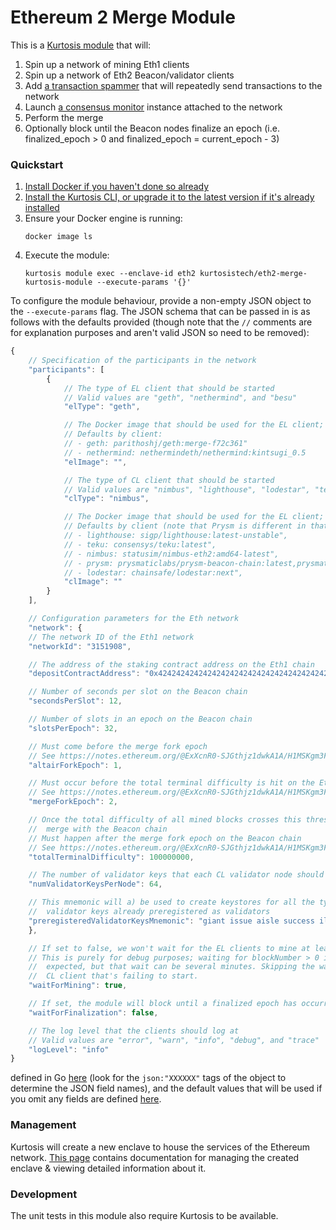 Ethereum 2 Merge Module
=======================
This is a [Kurtosis module][module-docs] that will:

1. Spin up a network of mining Eth1 clients
1. Spin up a network of Eth2 Beacon/validator clients
1. Add [a transaction spammer](https://github.com/kurtosis-tech/tx-fuzz) that will repeatedly send transactions to the network
1. Launch [a consensus monitor](https://github.com/ralexstokes/ethereum_consensus_monitor) instance attached to the network
1. Perform the merge
1. Optionally block until the Beacon nodes finalize an epoch (i.e. finalized_epoch > 0 and finalized_epoch = current_epoch - 3)

### Quickstart
1. [Install Docker if you haven't done so already][docker-installation]
1. [Install the Kurtosis CLI, or upgrade it to the latest version if it's already installed][kurtosis-cli-installation]
1. Ensure your Docker engine is running:
    ```
    docker image ls
    ```
1. Execute the module:
    ```
    kurtosis module exec --enclave-id eth2 kurtosistech/eth2-merge-kurtosis-module --execute-params '{}'
    ```

To configure the module behaviour, provide a non-empty JSON object to the `--execute-params` flag. The JSON schema that can be passed in is as follows with the defaults provided (though note that the `//` comments are for explanation purposes and aren't valid JSON so need to be removed):

```javascript
{
    // Specification of the participants in the network
    "participants": [
        {
            // The type of EL client that should be started
            // Valid values are "geth", "nethermind", and "besu"
            "elType": "geth",

            // The Docker image that should be used for the EL client; leave blank to use the default for the client type
            // Defaults by client:
            // - geth: parithoshj/geth:merge-f72c361"
            // - nethermind: nethermindeth/nethermind:kintsugi_0.5
            "elImage": "",

            // The type of CL client that should be started
            // Valid values are "nimbus", "lighthouse", "lodestar", "teku", and "prysm"
            "clType": "nimbus",

            // The Docker image that should be used for the EL client; leave blank to use the default for the client type
            // Defaults by client (note that Prysm is different in that it requires two images - a Beacon and a validator - separated by a comma):
            // - lighthouse: sigp/lighthouse:latest-unstable",
            // - teku: consensys/teku:latest",
            // - nimbus: statusim/nimbus-eth2:amd64-latest",
            // - prysm: prysmaticlabs/prysm-beacon-chain:latest,prysmaticlabs/prysm-validator:latest",
            // - lodestar: chainsafe/lodestar:next",
            "clImage": ""
        }
    ],

    // Configuration parameters for the Eth network
    "network": {
	// The network ID of the Eth1 network
	"networkId": "3151908",

	// The address of the staking contract address on the Eth1 chain
	"depositContractAddress": "0x4242424242424242424242424242424242424242",

	// Number of seconds per slot on the Beacon chain
	"secondsPerSlot": 12,

	// Number of slots in an epoch on the Beacon chain
	"slotsPerEpoch": 32,

	// Must come before the merge fork epoch
	// See https://notes.ethereum.org/@ExXcnR0-SJGthjz1dwkA1A/H1MSKgm3F
	"altairForkEpoch": 1,

	// Must occur before the total terminal difficulty is hit on the Eth1 chain
	// See https://notes.ethereum.org/@ExXcnR0-SJGthjz1dwkA1A/H1MSKgm3F
	"mergeForkEpoch": 2,

	// Once the total difficulty of all mined blocks crosses this threshold, the Eth1 chain will
	//  merge with the Beacon chain
	// Must happen after the merge fork epoch on the Beacon chain
	// See https://notes.ethereum.org/@ExXcnR0-SJGthjz1dwkA1A/H1MSKgm3F
	"totalTerminalDifficulty": 100000000,

	// The number of validator keys that each CL validator node should get
	"numValidatorKeysPerNode": 64,

	// This mnemonic will a) be used to create keystores for all the types of validators that we have and b) be used to generate a CL genesis.ssz that has the children
	//  validator keys already preregistered as validators
	"preregisteredValidatorKeysMnemonic": "giant issue aisle success illegal bike spike question tent bar rely arctic volcano long crawl hungry vocal artwork sniff fantasy very lucky have athlete"
    },

    // If set to false, we won't wait for the EL clients to mine at least 1 block before proceeding with adding the CL clients
    // This is purely for debug purposes; waiting for blockNumber > 0 is required for the CL network to behave as
    //  expected, but that wait can be several minutes. Skipping the wait can be a good way to shorten the debug loop on a
    //  CL client that's failing to start.
    "waitForMining": true,

    // If set, the module will block until a finalized epoch has occurred
    "waitForFinalization": false,

    // The log level that the clients should log at
    // Valid values are "error", "warn", "info", "debug", and "trace"
    "logLevel": "info"
}
```



defined in Go [here](https://github.com/kurtosis-tech/eth2-merge-kurtosis-module/blob/develop/kurtosis-module/impl/module_io/params.go#L46) (look for the `json:"XXXXXX"` tags of the object to determine the JSON field names), and the default values that will be used if you omit any fields are defined [here](https://github.com/kurtosis-tech/eth2-merge-kurtosis-module/blob/develop/kurtosis-module/impl/module_io/default_params.go#L4).

### Management
Kurtosis will create a new enclave to house the services of the Ethereum network. [This page][using-the-cli] contains documentation for managing the created enclave & viewing detailed information about it.

<!-- Only links below here -->
[docker-installation]: https://docs.docker.com/get-docker/
[kurtosis-cli-installation]: https://docs.kurtosistech.com/installation.html
[module-docs]: https://docs.kurtosistech.com/modules.html
[using-the-cli]: https://docs.kurtosistech.com/using-the-cli.html

### Development
The unit tests in this module also require Kurtosis to be available.
